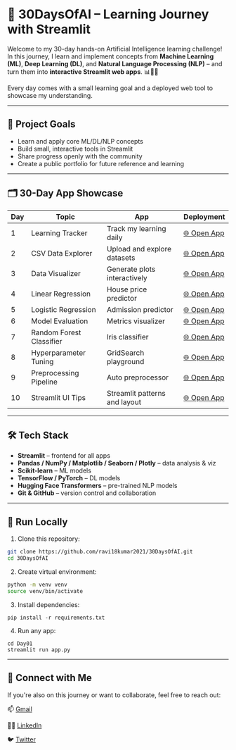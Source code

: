# 🚀 30DaysOfAI – Learning Journey with Streamlit

Welcome to my 30-day hands-on Artificial Intelligence learning challenge! In this journey, I learn and implement concepts from **Machine Learning (ML)**, **Deep Learning (DL)**, and **Natural Language Processing (NLP)** – and turn them into **interactive Streamlit web apps**. 📊🧠📜

Every day comes with a small learning goal and a deployed web tool to showcase my understanding.

---

## 🧠 Project Goals

- Learn and apply core ML/DL/NLP concepts
- Build small, interactive tools in Streamlit
- Share progress openly with the community
- Create a public portfolio for future reference and learning

---

## 🗂️ 30-Day App Showcase

| Day | Topic | App | Deployment |
|-----|-------|-----|------------|
| 1 | Learning Tracker | Track my learning daily | [🌐 Open App](https://30daysofai-day01.streamlit.app) |
| 2 | CSV Data Explorer | Upload and explore datasets | [🌐 Open App](https://30daysofai-day02.streamlit.app) |
| 3 | Data Visualizer | Generate plots interactively | [🌐 Open App](https://30daysofai-day03.streamlit.app) |
| 4 | Linear Regression | House price predictor | [🌐 Open App](https://30daysofai-day04.streamlit.app) |
| 5 | Logistic Regression | Admission predictor | [🌐 Open App](https://30daysofai-day05.streamlit.app) |
| 6 | Model Evaluation | Metrics visualizer | [🌐 Open App](https://30daysofai-day06.streamlit.app) |
| 7 | Random Forest Classifier | Iris classifier | [🌐 Open App](https://30daysofai-day07.streamlit.app) |
| 8 | Hyperparameter Tuning | GridSearch playground | [🌐 Open App](https://30daysofai-day08.streamlit.app) |
| 9 | Preprocessing Pipeline | Auto preprocessor | [🌐 Open App](https://30daysofai-day09.streamlit.app) |
| 10 | Streamlit UI Tips | Streamlit patterns and layout | [🌐 Open App](https://30daysofai-day10.streamlit.app) |

---

## 🛠️ Tech Stack

- **Streamlit** – frontend for all apps
- **Pandas / NumPy / Matplotlib / Seaborn / Plotly** – data analysis & viz
- **Scikit-learn** – ML models
- **TensorFlow / PyTorch** – DL models
- **Hugging Face Transformers** – pre-trained NLP models
- **Git & GitHub** – version control and collaboration

---

## 🧪 Run Locally

1. Clone this repository:
```bash
git clone https://github.com/ravi18kumar2021/30DaysOfAI.git
cd 30DaysOfAI
```

2. Create virtual environment:
```bash
python -m venv venv
source venv/bin/activate
```

3. Install dependencies:
```
pip install -r requirements.txt
```

4. Run any app:
```
cd Day01
streamlit run app.py
```

---

## 📌 Connect with Me

If you're also on this journey or want to collaborate, feel free to reach out:

📫 [Gmail](mailto:programmer.ravi.2022@gmail.com)

🧑‍💻 [LinkedIn](https://www.linkedin.com/in/programmerravi/)

🐦 [Twitter](https://x.com/ProgrammerRavi9)